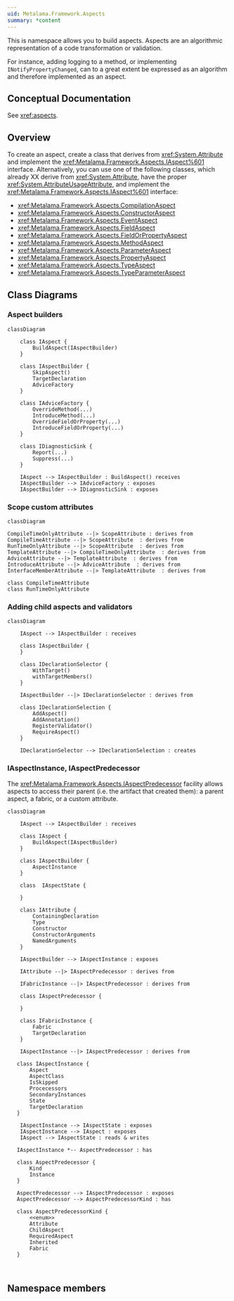 ```yaml
---
uid: Metalama.Framework.Aspects
summary: *content
---
```


This is namespace allows you to build aspects. Aspects are an algorithmic representation of a code transformation or validation.

For instance, adding logging to a method, or implementing `INotifyPropertyChanged`, can to a great extent be expressed as
an algorithm and therefore implemented as an aspect.

## Conceptual Documentation

See <xref:aspects>.

## Overview

To create an aspect, create a class that derives from <xref:System.Attribute> and implement the <xref:Metalama.Framework.Aspects.IAspect%601> interface. Alternatively, you can use one of the following classes, which already XX derive from <xref:System.Attribute>, have the proper  <xref:System.AttributeUsageAttribute>, and implement the <xref:Metalama.Framework.Aspects.IAspect%601> interface:

* <xref:Metalama.Framework.Aspects.CompilationAspect>
* <xref:Metalama.Framework.Aspects.ConstructorAspect>
* <xref:Metalama.Framework.Aspects.EventAspect>
* <xref:Metalama.Framework.Aspects.FieldAspect>
* <xref:Metalama.Framework.Aspects.FieldOrPropertyAspect>
* <xref:Metalama.Framework.Aspects.MethodAspect>
* <xref:Metalama.Framework.Aspects.ParameterAspect>
* <xref:Metalama.Framework.Aspects.PropertyAspect>
* <xref:Metalama.Framework.Aspects.TypeAspect>
* <xref:Metalama.Framework.Aspects.TypeParameterAspect>


## Class Diagrams


### Aspect builders

```mermaid
classDiagram
    
    class IAspect {
        BuildAspect(IAspectBuilder)
    }

    class IAspectBuilder {
        SkipAspect()
        TargetDeclaration
        AdviceFactory
    }

    class IAdviceFactory {
        OverrideMethod(...)
        IntroduceMethod(...)
        OverrideFieldOrProperty(...)
        IntroduceFieldOrProperty(...)
    }

    class IDiagnosticSink {
        Report(...)
        Suppress(...)
    }

    IAspect --> IAspectBuilder : BuildAspect() receives
    IAspectBuilder --> IAdviceFactory : exposes
    IAspectBuilder --> IDiagnosticSink : exposes

```

### Scope custom attributes

```mermaid
classDiagram

CompileTimeOnlyAttribute --|> ScopeAttribute : derives from
CompileTimeAttribute --|> ScopeAttribute  : derives from
RunTimeOnlyAttribute --|> ScopeAttribute  : derives from
TemplateAttribute --|> CompileTimeOnlyAttribute  : derives from
AdviceAttribute --|> TemplateAttribute  : derives from
IntroduceAttribute --|> AdviceAttribute  : derives from
InterfaceMemberAttribute --|> TemplateAttribute  : derives from

class CompileTimeAttribute
class RunTimeOnlyAttribute

```

### Adding child aspects and validators

```mermaid
classDiagram

    IAspect --> IAspectBuilder : receives
    
    class IAspectBuilder {
    }

    class IDeclarationSelector {
        WithTarget()
        withTargetMembers()
    }

    IAspectBuilder --|> IDeclarationSelector : derives from

    class IDeclarationSelection {
        AddAspect()
        AddAnnotation()
        RegisterValidator()
        RequireAspect()
    }

    IDeclarationSelector --> IDeclarationSelection : creates
```

### IAspectInstance, IAspectPredecessor

The <xref:Metalama.Framework.Aspects.IAspectPredecessor> facility allows aspects to access their parent (i.e. the artifact that created them): a parent aspect, a fabric, or a custom attribute.

```mermaid
classDiagram

    IAspect --> IAspectBuilder : receives
    
    class IAspect {
        BuildAspect(IAspectBuilder)
    }
    
    class IAspectBuilder {
        AspectInstance
    }

    class  IAspectState {

    }

    class IAttribute {
        ContainingDeclaration
        Type
        Constructor
        ConstructorArguments
        NamedArguments
    }

    IAspectBuilder --> IAspectInstance : exposes

    IAttribute --|> IAspectPredecessor : derives from

    IFabricInstance --|> IAspectPredecessor : derives from

    class IAspectPredecessor {

    }

    class IFabricInstance {
        Fabric
        TargetDeclaration
    }

    IAspectInstance --|> IAspectPredecessor : derives from

   class IAspectInstance {
       Aspect
       AspectClass
       IsSkipped
       Procecessors
       SecondaryInstances
       State
       TargetDeclaration
   }

    IAspectInstance --> IAspectState : exposes
    IAspectInstance --> IAspect : exposes
    IAspect --> IAspectState : reads & writes

   IAspectInstance *-- AspectPredecessor : has

   class AspectPredecessor {
       Kind
       Instance
   }

   AspectPredecessor --> IAspectPredecessor : exposes
   AspectPredecessor --> AspectPredecessorKind : has

   class AspectPredecessorKind {
       <<enum>>
       Attribute
       ChildAspect
       RequiredAspect
       Inherited
       Fabric
   }

   
```

## Namespace members